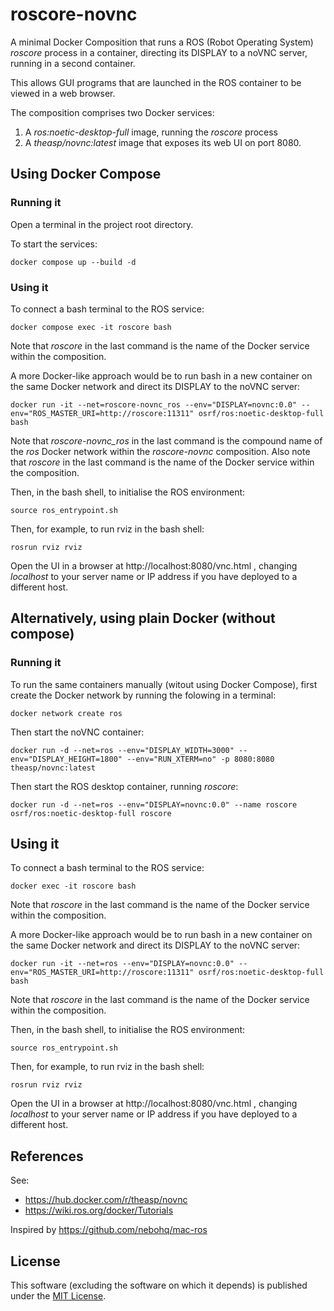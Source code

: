 # roscore-novnc
A minimal Docker Composition that runs a ROS (Robot Operating System) _roscore_ process in a container, directing its DISPLAY to a noVNC server, running in a second container.

This allows GUI programs that are launched in the ROS container to be viewed in a web browser.

The composition comprises two Docker services:

1. A _ros:noetic-desktop-full_ image, running the _roscore_ process
2. A _theasp/novnc:latest_ image that exposes its web UI on port 8080.

## Using Docker Compose 
### Running it
Open a terminal in the project root directory.

To start the services:
```
docker compose up --build -d
```

### Using it

To connect a bash terminal to the ROS service:
```
docker compose exec -it roscore bash
```

Note that _roscore_ in the last command is the name of the Docker service within the composition.

A more Docker-like approach would be to run bash in a new container on the same Docker network and direct its DISPLAY to the noVNC server:
```
docker run -it --net=roscore-novnc_ros --env="DISPLAY=novnc:0.0" --env="ROS_MASTER_URI=http://roscore:11311" osrf/ros:noetic-desktop-full bash
```

Note that _roscore-novnc_ros_ in the last command is the compound name of the _ros_ Docker network within the _roscore-novnc_ composition. Also note that _roscore_ in the last command is the name of the Docker service within the composition.

Then, in the bash shell, to initialise the ROS environment:
```
source ros_entrypoint.sh 
```

Then, for example, to run rviz in the bash shell:
```
rosrun rviz rviz
```

Open the UI in a browser at http://localhost:8080/vnc.html , changing _localhost_ to your server name or IP address if you have deployed to a different host.


## Alternatively, using plain Docker (without compose)
### Running it
To run the same containers manually (witout using Docker Compose), first create the Docker network by running the folowing in a terminal:
```
docker network create ros
```

Then start the noVNC container:
```
docker run -d --net=ros --env="DISPLAY_WIDTH=3000" --env="DISPLAY_HEIGHT=1800" --env="RUN_XTERM=no" -p 8080:8080 theasp/novnc:latest
```

Then start the ROS desktop container, running _roscore_:
```
docker run -d --net=ros --env="DISPLAY=novnc:0.0" --name roscore osrf/ros:noetic-desktop-full roscore
```

## Using it

To connect a bash terminal to the ROS service:
```
docker exec -it roscore bash
```
Note that _roscore_ in the last command is the name of the Docker service within the composition.

A more Docker-like approach would be to run bash in a new container on the same Docker network and direct its DISPLAY to the noVNC server:
```
docker run -it --net=ros --env="DISPLAY=novnc:0.0" --env="ROS_MASTER_URI=http://roscore:11311" osrf/ros:noetic-desktop-full bash
```

Note that _roscore_ in the last command is the name of the Docker service within the composition.

Then, in the bash shell, to initialise the ROS environment:
```
source ros_entrypoint.sh 
```

Then, for example, to run rviz in the bash shell:
```
rosrun rviz rviz
```

Open the UI in a browser at http://localhost:8080/vnc.html , changing _localhost_ to your server name or IP address if you have deployed to a different host.


## References
See: 

* https://hub.docker.com/r/theasp/novnc
* https://wiki.ros.org/docker/Tutorials

Inspired by https://github.com/nebohq/mac-ros

## License

This software (excluding the software on which it depends) is published under the [MIT License](https://opensource.org/licenses/MIT).
